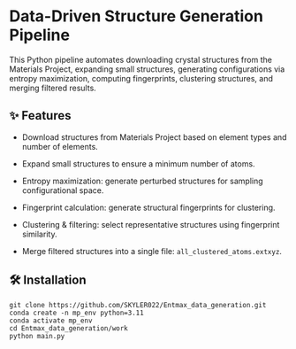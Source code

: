#  Data-Driven Structure Generation Pipeline

This Python pipeline automates downloading crystal structures from the Materials Project, expanding small structures, generating configurations via entropy maximization, computing fingerprints, clustering structures, and merging filtered results.

## ✨ Features

- Download structures from Materials Project based on element types and number of elements.

- Expand small structures to ensure a minimum number of atoms.

- Entropy maximization: generate perturbed structures for sampling configurational space.

- Fingerprint calculation: generate structural fingerprints for clustering.

- Clustering & filtering: select representative structures using fingerprint similarity.

- Merge filtered structures into a single file: `all_clustered_atoms.extxyz`.

## 🛠️ Installation

```
git clone https://github.com/SKYLER022/Entmax_data_generation.git
conda create -n mp_env python=3.11
conda activate mp_env
cd Entmax_data_generation/work
python main.py
```





